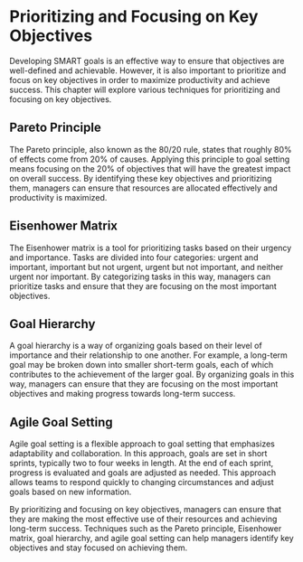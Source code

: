 # Prioritizing and Focusing on Key Objectives

Developing SMART goals is an effective way to ensure that objectives are well-defined and achievable. However, it is also important to prioritize and focus on key objectives in order to maximize productivity and achieve success. This chapter will explore various techniques for prioritizing and focusing on key objectives.

Pareto Principle
----------------

The Pareto principle, also known as the 80/20 rule, states that roughly 80% of effects come from 20% of causes. Applying this principle to goal setting means focusing on the 20% of objectives that will have the greatest impact on overall success. By identifying these key objectives and prioritizing them, managers can ensure that resources are allocated effectively and productivity is maximized.

Eisenhower Matrix
-----------------

The Eisenhower matrix is a tool for prioritizing tasks based on their urgency and importance. Tasks are divided into four categories: urgent and important, important but not urgent, urgent but not important, and neither urgent nor important. By categorizing tasks in this way, managers can prioritize tasks and ensure that they are focusing on the most important objectives.

Goal Hierarchy
--------------

A goal hierarchy is a way of organizing goals based on their level of importance and their relationship to one another. For example, a long-term goal may be broken down into smaller short-term goals, each of which contributes to the achievement of the larger goal. By organizing goals in this way, managers can ensure that they are focusing on the most important objectives and making progress towards long-term success.

Agile Goal Setting
------------------

Agile goal setting is a flexible approach to goal setting that emphasizes adaptability and collaboration. In this approach, goals are set in short sprints, typically two to four weeks in length. At the end of each sprint, progress is evaluated and goals are adjusted as needed. This approach allows teams to respond quickly to changing circumstances and adjust goals based on new information.

By prioritizing and focusing on key objectives, managers can ensure that they are making the most effective use of their resources and achieving long-term success. Techniques such as the Pareto principle, Eisenhower matrix, goal hierarchy, and agile goal setting can help managers identify key objectives and stay focused on achieving them.
